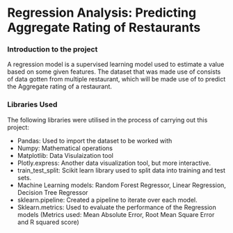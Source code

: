 # Regression Analysis: Predicting Aggregate Rating of Restaurants
### Introduction to the project
A regression model is a supervised learning model used to estimate a value based on some given features.
The dataset that was made use of consists of data gotten from multiple restaurant, which will be made use of to predict the Aggregate rating of a restaurant.

### Libraries Used
The following libraries were utilised in the process of carrying out this project:
* Pandas: Used to import the dataset to be worked with
* Numpy: Mathematical operations
* Matplotlib: Data Visulaization tool
* Plotly.express: Another data visualization tool, but more interactive.
* train_test_split: Scikit learn library used to split data into training and test sets.
* Machine Learning models: Random Forest Regressor, Linear Regression, Decision Tree Regressor
* sklearn.pipeline: Created a pipeline to iterate over each model.
* Sklearn.metrics: Used to evaluate the performance of the Regression models (Metrics used: Mean Absolute Error, Root Mean Square Error and R squared score)
